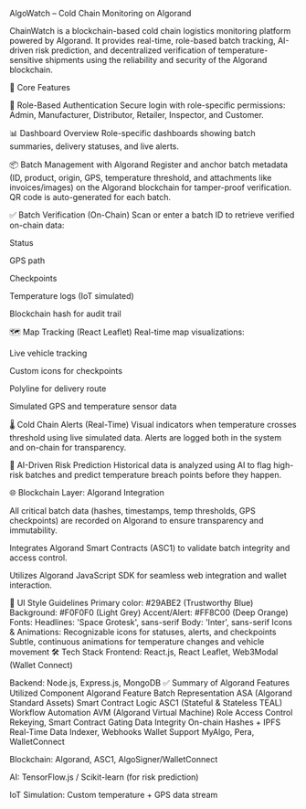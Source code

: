 AlgoWatch – Cold Chain Monitoring on Algorand

ChainWatch is a blockchain-based cold chain logistics monitoring platform powered by Algorand. It provides real-time, role-based batch tracking, AI-driven risk prediction, and decentralized verification of temperature-sensitive shipments using the reliability and security of the Algorand blockchain.

🚀 Core Features

🔐 Role-Based Authentication
Secure login with role-specific permissions: Admin, Manufacturer, Distributor, Retailer, Inspector, and Customer.

📊 Dashboard Overview
Role-specific dashboards showing batch summaries, delivery statuses, and live alerts.

📦 Batch Management with Algorand
Register and anchor batch metadata (ID, product, origin, GPS, temperature threshold, and attachments like invoices/images) on the Algorand blockchain for tamper-proof verification.
QR code is auto-generated for each batch.

✅ Batch Verification (On-Chain)
Scan or enter a batch ID to retrieve verified on-chain data:

Status

GPS path

Checkpoints

Temperature logs (IoT simulated)

Blockchain hash for audit trail

🗺️ Map Tracking (React Leaflet)
Real-time map visualizations:

Live vehicle tracking

Custom icons for checkpoints

Polyline for delivery route

Simulated GPS and temperature sensor data

🌡️ Cold Chain Alerts (Real-Time)
Visual indicators when temperature crosses threshold using live simulated data. Alerts are logged both in the system and on-chain for transparency.

🧠 AI-Driven Risk Prediction
Historical data is analyzed using AI to flag high-risk batches and predict temperature breach points before they happen.

🌐 Blockchain Layer: Algorand Integration

All critical batch data (hashes, timestamps, temp thresholds, GPS checkpoints) are recorded on Algorand to ensure transparency and immutability.

Integrates Algorand Smart Contracts (ASC1) to validate batch integrity and access control.

Utilizes Algorand JavaScript SDK for seamless web integration and wallet interaction.

🎨 UI Style Guidelines
Primary color: #29ABE2 (Trustworthy Blue)
Background: #F0F0F0 (Light Grey)
Accent/Alert: #FF8C00 (Deep Orange)
Fonts:
Headlines: 'Space Grotesk', sans-serif
Body: 'Inter', sans-serif
Icons & Animations:
Recognizable icons for statuses, alerts, and checkpoints
Subtle, continuous animations for temperature changes and vehicle movement
🛠️ Tech Stack
Frontend: React.js, React Leaflet, Web3Modal (Wallet Connect)

Backend: Node.js, Express.js, MongoDB
✅ Summary of Algorand Features Utilized
Component	Algorand Feature
Batch Representation	ASA (Algorand Standard Assets)
Smart Contract Logic	ASC1 (Stateful & Stateless TEAL)
Workflow Automation	AVM (Algorand Virtual Machine)
Role Access Control	Rekeying, Smart Contract Gating
Data Integrity	On-chain Hashes + IPFS
Real-Time Data	Indexer, Webhooks
Wallet Support	MyAlgo, Pera, WalletConnect

Blockchain: Algorand, ASC1, AlgoSigner/WalletConnect

AI: TensorFlow.js / Scikit-learn (for risk prediction)

IoT Simulation: Custom temperature + GPS data stream
